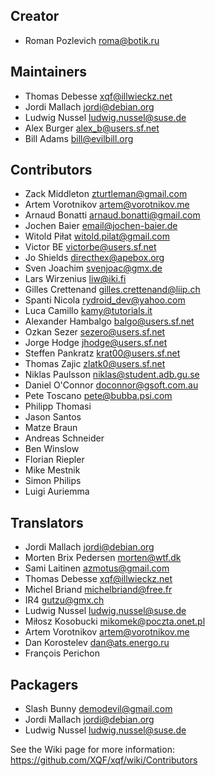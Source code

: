 Creator
-------

* Roman Pozlevich <roma@botik.ru>


Maintainers
-----------

* Thomas Debesse <xqf@illwieckz.net>
* Jordi Mallach <jordi@debian.org>
* Ludwig Nussel <ludwig.nussel@suse.de>
* Alex Burger <alex_b@users.sf.net>
* Bill Adams <bill@evilbill.org>


Contributors
------------

* Zack Middleton <zturtleman@gmail.com>
* Artem Vorotnikov <artem@vorotnikov.me>
* Arnaud Bonatti <arnaud.bonatti@gmail.com>
* Jochen Baier <email@jochen-baier.de>
* Witold Piłat <witold.pilat@gmail.com>
* Victor BE <victorbe@users.sf.net>
* Jo Shields <directhex@apebox.org>
* Sven Joachim <svenjoac@gmx.de>
* Lars Wirzenius <liw@iki.fi>
* Gilles Crettenand <gilles.crettenand@liip.ch>
* Spanti Nicola <rydroid_dev@yahoo.com>
* Luca Camillo <kamy@tutorials.it>
* Alexander Hambalgo <balgo@users.sf.net>
* Ozkan Sezer <sezero@users.sf.net>
* Jorge Hodge <jhodge@users.sf.net>
* Steffen Pankratz <krat00@users.sf.net>
* Thomas Zajic <zlatk0@users.sf.net>
* Niklas Paulsson <niklas@student.adb.gu.se>
* Daniel O'Connor <doconnor@gsoft.com.au>
* Pete Toscano <pete@bubba.psi.com>
* Philipp Thomasi
* Jason Santos
* Matze Braun
* Andreas Schneider
* Ben Winslow
* Florian Riepler
* Mike Mestnik
* Simon Philips
* Luigi Auriemma


Translators
-----------

* Jordi Mallach <jordi@debian.org>
* Morten Brix Pedersen <morten@wtf.dk>
* Sami Laitinen <azmotus@gmail.com>
* Thomas Debesse <xqf@illwieckz.net>
* Michel Briand <michelbriand@free.fr>
* IR4 <gutzu@gmx.ch>
* Ludwig Nussel <ludwig.nussel@suse.de>
* Miłosz Kosobucki <mikomek@poczta.onet.pl>
* Artem Vorotnikov <artem@vorotnikov.me>
* Dan Korostelev <dan@ats.energo.ru>
* François Perichon


Packagers
---------

* Slash Bunny <demodevil@gmail.com>
* Jordi Mallach <jordi@debian.org>
* Ludwig Nussel <ludwig.nussel@suse.de>


See the Wiki page for more information: https://github.com/XQF/xqf/wiki/Contributors
